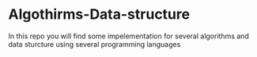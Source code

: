 # Algothirms-Data-structure
In this repo you will find some impelementation for several algorithms and data sturcture using several programming languages 
